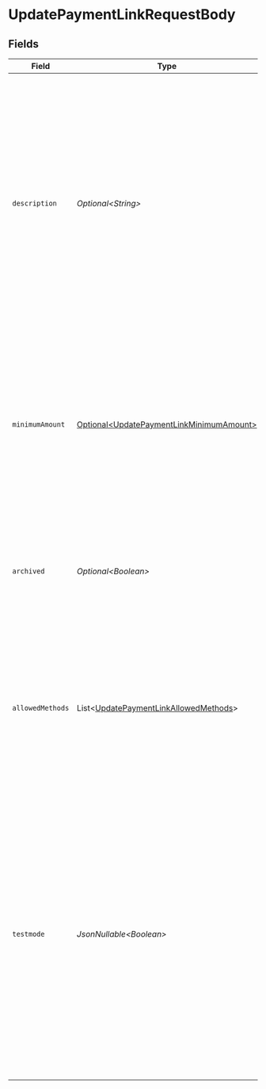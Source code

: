 # UpdatePaymentLinkRequestBody


## Fields

| Field                                                                                                                                                                                                                                                                                                | Type                                                                                                                                                                                                                                                                                                 | Required                                                                                                                                                                                                                                                                                             | Description                                                                                                                                                                                                                                                                                          | Example                                                                                                                                                                                                                                                                                              |
| ---------------------------------------------------------------------------------------------------------------------------------------------------------------------------------------------------------------------------------------------------------------------------------------------------- | ---------------------------------------------------------------------------------------------------------------------------------------------------------------------------------------------------------------------------------------------------------------------------------------------------- | ---------------------------------------------------------------------------------------------------------------------------------------------------------------------------------------------------------------------------------------------------------------------------------------------------- | ---------------------------------------------------------------------------------------------------------------------------------------------------------------------------------------------------------------------------------------------------------------------------------------------------- | ---------------------------------------------------------------------------------------------------------------------------------------------------------------------------------------------------------------------------------------------------------------------------------------------------- |
| `description`                                                                                                                                                                                                                                                                                        | *Optional\<String>*                                                                                                                                                                                                                                                                                  | :heavy_minus_sign:                                                                                                                                                                                                                                                                                   | A short description of the payment link. The description is visible in the Dashboard and will be shown on the customer's bank or card statement when possible.<br/><br/>Updating the description does not affect any previously existing payments created for this payment link.                     | Chess Board                                                                                                                                                                                                                                                                                          |
| `minimumAmount`                                                                                                                                                                                                                                                                                      | [Optional\<UpdatePaymentLinkMinimumAmount>](../../models/operations/UpdatePaymentLinkMinimumAmount.md)                                                                                                                                                                                               | :heavy_minus_sign:                                                                                                                                                                                                                                                                                   | The minimum amount of the payment link. This property is only allowed when there is no amount provided. The customer will be prompted to enter a value greater than or equal to the minimum amount.                                                                                                  |                                                                                                                                                                                                                                                                                                      |
| `archived`                                                                                                                                                                                                                                                                                           | *Optional\<Boolean>*                                                                                                                                                                                                                                                                                 | :heavy_minus_sign:                                                                                                                                                                                                                                                                                   | Whether the payment link is archived. Customers will not be able to complete payments on archived payment links.                                                                                                                                                                                     | false                                                                                                                                                                                                                                                                                                |
| `allowedMethods`                                                                                                                                                                                                                                                                                     | List\<[UpdatePaymentLinkAllowedMethods](../../models/operations/UpdatePaymentLinkAllowedMethods.md)>                                                                                                                                                                                                 | :heavy_minus_sign:                                                                                                                                                                                                                                                                                   | An array of payment methods that are allowed to be used for this payment link. When this parameter is not provided or is an empty array, all enabled payment methods will be available.                                                                                                              |                                                                                                                                                                                                                                                                                                      |
| `testmode`                                                                                                                                                                                                                                                                                           | *JsonNullable\<Boolean>*                                                                                                                                                                                                                                                                             | :heavy_minus_sign:                                                                                                                                                                                                                                                                                   | Most API credentials are specifically created for either live mode or test mode. For organization-level credentials such as OAuth access tokens, you can enable test mode by setting `testmode` to `true`.<br/><br/>Test entities cannot be retrieved when the endpoint is set to live mode, and vice versa. | false                                                                                                                                                                                                                                                                                                |